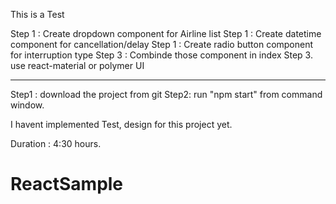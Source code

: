 This is a Test 

Step 1 : Create dropdown component for Airline list
Step 1 : Create datetime component for cancellation/delay 
Step 1 : Create radio button component for interruption type
Step 3 : Combinde those component in index 
Step 3. use react-material or polymer UI


----

Step1 : download the project from git
Step2: run "npm start" from command window.

I havent implemented Test, design for this project yet. 

Duration : 4:30 hours.

# ReactSample
